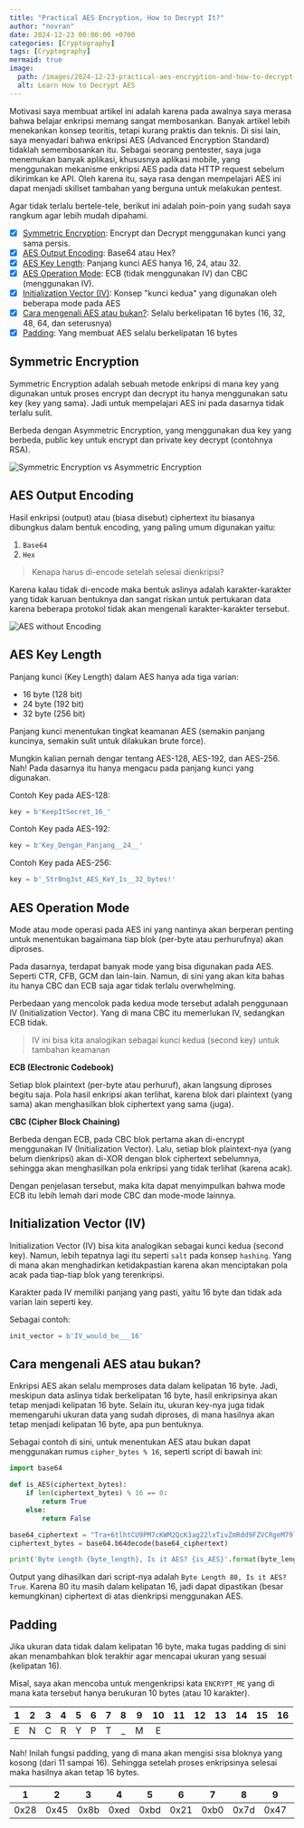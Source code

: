 ```yaml
---
title: "Practical AES Encryption, How to Decrypt It?"
author: "novran"
date: 2024-12-23 00:00:00 +0700
categories: [Cryptography]
tags: [Cryptography]
mermaid: true
image:
  path: /images/2024-12-23-practical-aes-encryption-and-how-to-decrypt-it-symmetric-encryption-banner.png
  alt: Learn How to Decrypt AES
---
```


Motivasi saya membuat artikel ini adalah karena pada awalnya saya merasa bahwa belajar enkripsi memang sangat membosankan. Banyak artikel lebih menekankan konsep teoritis, tetapi kurang praktis dan teknis. Di sisi lain, saya menyadari bahwa enkripsi AES (Advanced Encryption Standard) tidaklah semembosankan itu. Sebagai seorang pentester, saya juga menemukan banyak aplikasi, khususnya aplikasi mobile, yang menggunakan mekanisme enkripsi AES pada data HTTP request sebelum dikirimkan ke API. Oleh karena itu, saya rasa dengan mempelajari AES ini dapat menjadi skillset tambahan yang berguna untuk melakukan pentest.

Agar tidak terlalu bertele-tele, berikut ini adalah poin-poin yang sudah saya rangkum agar lebih mudah dipahami.

- [X] [Symmetric Encryption](#symmetric-encryption): Encrypt dan Decrypt menggunakan kunci yang sama persis.
- [X] [AES Output Encoding](#aes-output-encoding): Base64 atau Hex?
- [X] [AES Key Length](#aes-key-length): Panjang kunci AES hanya 16, 24, atau 32.
- [X] [AES Operation Mode](#aes-operation-mode): ECB (tidak menggunakan IV) dan CBC (menggunakan IV).
- [X] [Initialization Vector (IV)](#initialization-vector-iv): Konsep "kunci kedua" yang digunakan oleh beberapa mode pada AES
- [X] [Cara mengenali AES atau bukan?](#cara-mengenali-aes-atau-bukan): Selalu berkelipatan 16 bytes (16, 32, 48, 64, dan seterusnya)
- [X] [Padding](#padding): Yang membuat AES selalu berkelipatan 16 bytes

## Symmetric Encryption

Symmetric Encryption adalah sebuah metode enkripsi di mana key yang digunakan untuk proses encrypt dan decrypt itu hanya menggunakan satu key (key yang sama). Jadi untuk mempelajari AES ini pada dasarnya tidak terlalu sulit.

Berbeda dengan Asymmetric Encryption, yang menggunakan dua key yang berbeda, public key untuk encrypt dan private key decrypt (contohnya RSA).

![Symmetric Encryption vs Asymmetric Encryption](/images/2024-12-23-practical-aes-encryption-and-how-to-decrypt-it-symmetric-encryption-symmetric-vs-asymmetric.png)

## AES Output Encoding

Hasil enkripsi (output) atau (biasa disebut) ciphertext itu biasanya dibungkus dalam bentuk encoding, yang paling umum digunakan yaitu:
1. `Base64`
2. `Hex`

> Kenapa harus di-encode setelah selesai dienkripsi?

Karena kalau tidak di-encode maka bentuk aslinya adalah karakter-karakter yang tidak karuan bentuknya dan sangat riskan untuk pertukaran data karena beberapa protokol tidak akan mengenali karakter-karakter tersebut.

![AES without Encoding](/images/2024-12-23-practical-aes-encryption-and-how-to-decrypt-it-symmetric-encryption-random-characters-decoded.png)

## AES Key Length

Panjang kunci (Key Length) dalam AES hanya ada tiga varian:
- 16 byte (128 bit)
- 24 byte (192 bit)
- 32 byte (256 bit)

Panjang kunci menentukan tingkat keamanan AES (semakin panjang kuncinya, semakin sulit untuk dilakukan brute force).

Mungkin kalian pernah dengar tentang AES-128, AES-192, dan AES-256. Nah! Pada dasarnya itu hanya mengacu pada panjang kunci yang digunakan.

Contoh Key pada AES-128:
```python
key = b'KeepItSecret_16_'
```

Contoh Key pada AES-192:
```python
key = b'Key_Dengan_Panjang__24__'
```

Contoh Key pada AES-256:
```python
key = b'_Str0ng3st_AES_KeY_1s__32_bytes!'
```

## AES Operation Mode

Mode atau mode operasi pada AES ini yang nantinya akan berperan penting untuk menentukan bagaimana tiap blok (per-byte atau perhurufnya) akan diproses.

Pada dasarnya, terdapat banyak mode yang bisa digunakan pada AES. Seperti CTR, CFB, GCM dan lain-lain. Namun, di sini yang akan kita bahas itu hanya CBC dan ECB saja agar tidak terlalu overwhelming.

Perbedaan yang mencolok pada kedua mode tersebut adalah penggunaan IV (Initialization Vector). Yang di mana CBC itu memerlukan IV, sedangkan ECB tidak.

> IV ini bisa kita analogikan sebagai kunci kedua (second key) untuk tambahan keamanan

**ECB (Electronic Codebook)**

Setiap blok plaintext (per-byte atau perhuruf), akan langsung diproses begitu saja. Pola hasil enkripsi akan terlihat, karena blok dari plaintext (yang sama) akan menghasilkan blok ciphertext yang sama (juga).

**CBC (Cipher Block Chaining)**

Berbeda dengan ECB, pada CBC blok pertama akan di-encrypt menggunakan IV (Initialization Vector). Lalu, setiap blok plaintext-nya (yang belum dienkripsi) akan di-XOR dengan blok ciphertext sebelumnya, sehingga akan menghasilkan pola enkripsi yang tidak terlihat (karena acak).

Dengan penjelasan tersebut, maka kita dapat menyimpulkan bahwa mode ECB itu lebih lemah dari mode CBC dan mode-mode lainnya.

## Initialization Vector (IV)

Initialization Vector (IV) bisa kita analogikan sebagai kunci kedua (second key). Namun, lebih tepatnya lagi itu seperti `salt` pada konsep `hashing`. Yang di mana akan menghadirkan ketidakpastian karena akan menciptakan pola acak pada tiap-tiap blok yang terenkripsi.

Karakter pada IV memiliki panjang yang pasti, yaitu 16 byte dan tidak ada varian lain seperti key.

Sebagai contoh:
```python
init_vector = b'IV_would_be___16'
```

## Cara mengenali AES atau bukan?

Enkripsi AES akan selalu memproses data dalam kelipatan 16 byte. Jadi, meskipun data aslinya tidak berkelipatan 16 byte, hasil enkripsinya akan tetap menjadi kelipatan 16 byte. Selain itu, ukuran key-nya juga tidak memengaruhi ukuran data yang sudah diproses, di mana hasilnya akan tetap menjadi kelipatan 16 byte, apa pun bentuknya.

Sebagai contoh di sini, untuk menentukan AES atau bukan dapat menggunakan rumus `cipher_bytes % 16`, seperti script di bawah ini:
```python
import base64

def is_AES(ciphertext_bytes):
    if len(ciphertext_bytes) % 16 == 0:
    	return True
    else:
    	return False

base64_ciphertext = "Tra+6tlhtCU9PM7cKWM2QcK3ag22lxTivZmRdd9FZVCRgeM79lWVWbWAGevO3HoeTPV/rI5EabHM+TdOBvxkc/51qLQ0qUh4rlbELka4yKQ="
ciphertext_bytes = base64.b64decode(base64_ciphertext)

print('Byte Length {byte_length}, Is it AES? {is_AES}'.format(byte_length=len(ciphertext_bytes), is_AES=is_AES(ciphertext_bytes)))
```

Output yang dihasilkan dari script-nya adalah `Byte Length 80, Is it AES? True`. Karena 80 itu masih dalam kelipatan 16, jadi dapat dipastikan (besar kemungkinan) ciphertext di atas dienkripsi menggunakan AES.

## Padding

Jika ukuran data tidak dalam kelipatan 16 byte, maka tugas padding di sini akan menambahkan blok terakhir agar mencapai ukuran yang sesuai (kelipatan 16).

Misal, saya akan mencoba untuk mengenkripsi kata `ENCRYPT_ME` yang di mana kata tersebut hanya berukuran 10 bytes (atau 10 karakter).

| 1 | 2 | 3 | 4 | 5 | 6 | 7 | 8 | 9 | 10 | 11 | 12 | 13 | 14 | 15 | 16 |
|:-:|:-:|:-:|:-:|:-:|:-:|:-:|:-:|:-:|:--:|:--:|:--:|:--:|:--:|:--:|:--:|
| E | N | C | R | Y | P | T | _ | M | E  |    |    |    |    |    |    |

Nah! Inilah fungsi padding, yang di mana akan mengisi sisa bloknya yang kosong (dari 11 sampai 16). Sehingga setelah proses enkripsinya selesai maka hasilnya akan tetap 16 bytes.

|  1   |  2   |  3   |  4   |  5   |  6   |  7   |  8   |  9   |  10  |  11  |  12  |  13  |  14  |  15  |  16  |
|:----:|:----:|:----:|:----:|:----:|:----:|:----:|:----:|:----:|:----:|:----:|:----:|:----:|:----:|:----:|:----:|
| 0x28 | 0x45 | 0x8b | 0xed | 0xbd | 0x21 | 0xb0 | 0x7d | 0x47 | 0x82 | 0xd0 | 0x56 | 0x36 | 0xcb | 0x5a | 0xff |
